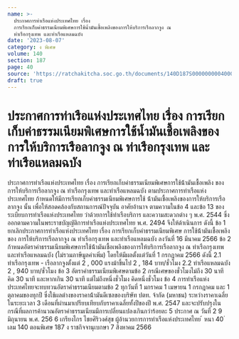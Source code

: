 ```yaml
---
name: >-
  ประกาศการท่าเรือแห่งประเทศไทย เรื่อง
  การเรียกเก็บค่าธรรมเนียมพิเศษการใช้น้ำมันเชื้อเพลิงของการให้บริการเรือลากจูง ณ
  ท่าเรือกรุงเทพ และท่าเรือแหลมฉบัง
date: '2023-08-07'
category: ง พิเศษ
volume: 140
section: 187
page: 40
source: 'https://ratchakitcha.soc.go.th/documents/140D187S0000000004000.pdf'
draft: true
---
```


# ประกาศการท่าเรือแห่งประเทศไทย เรื่อง การเรียกเก็บค่าธรรมเนียมพิเศษการใช้น้ำมันเชื้อเพลิงของการให้บริการเรือลากจูง ณ ท่าเรือกรุงเทพ และท่าเรือแหลมฉบัง

ประกาศการท่าเรือแห่งประเทศไทย เรื่อง การเรียกเก็บค่าธรรมเนียมพิเศษการใช้น้้ามันเชื้อเพลิง ของการให้บริการเรือลากจูง ณ ท่าเรือกรุงเทพ และท่าเรือแหลมฉบัง ตามประกาศการท่าเรือแห่งประเทศไทย ก้าหนดให้มีการเรียกเก็บค่าธรรมเนียมพิเศษการใช้ น้้ามันเชื้อเพลิงของการให้บริการเรือลากจูง นั้น เพื่อให้สอดคล้องกับสถานการณ์ปัจจุบัน อาศัยอ้านาจ ตามความในข้อ 4 และข้อ 13 ของระเบียบการท่าเรือแห่งประเทศไทย ว่าด้วยการใช้ท่าเรือบริการ และความสะดวกต่าง ๆ พ.ศ. 2544 ซึ่งออกตามความในพระราชบัญญัติการท่าเรือแห่งประเทศไทย พ.ศ. 2494 จึงให้ด้าเนินการ ดังนี้ ข้อ 1 ยกเลิกประกาศการท่าเรือแห่งประเทศไทย เรื่อง การเรียกเก็บค่าธรรมเนียมพิเศษ การใช้น้้ามันเชื้อเพลิงของ การให้บริการเรือลากจูง ณ ท่าเรือกรุงเทพ และท่าเรือแหลมฉบัง ลงวันที่ 16 มีนาคม 2566 ข้อ 2 ก้าหนดอัตราค่าธรรมเนียมพิเศษการใช้น้้ามันเชื้อเพลิงของการให้บริการเรือลากจูง ณ ท่าเรือกรุงเทพ และท่าเรือแหลมฉบัง (ไม่รวมภาษีมูลค่าเพิ่ม) โดยให้มีผลตั้งแต่วันที่ 1 กรกฎาคม 2566 ดังนี้ 2.1 ท่าเรือกรุงเทพ - เรือลากจูงตั้งแต่ 2 , 000 แรงม้าขึ้นไป 2 , 184 บาท/ชั่วโมง 2.2 ท่าเรือแหลมฉบัง 2 , 940 บาท/ชั่วโมง ข้อ 3 อัตราค่าธรรมเนียมพิเศษตามข้อ 2 กรณีเศษของชั่วโมงไม่ถึง 30 นาที คิด 30 นาที และหากเกิน 30 นาที แต่ไม่ถึงหนึ่งชั่วโมง คิดหนึ่งชั่วโมง ข้อ 4 การท่าเรือแห่งประเทศไทยจะทบทวนอัตราค่าธรรมเนียมตามข้อ 2 ทุกวันที่ 1 มกราคม 1 เมษายน 1 กรกฎาคม และ 1 ตุลาคมของทุกปี ซึ่งใช้ผลต่างของราคาน้้ามันดีเซลของบริษัท ปตท. จ้ากัด (มหาชน) ระหว่างราคาเฉลี่ยในระยะเวลา 3 เดือนที่ผ่านมาเปรียบเทียบกับราคาเฉลี่ยทั้งปีของปี พ.ศ. 2547 และจะปรับปรุงในกรณีที่ผลการค้านวณอัตราค่าธรรมเนียมมีการเปลี่ยนแปลงเกินกว่าร้อยละ 5 ประกาศ ณ วันที่ 2 9 มิถุนายน พ.ศ. 256 6 เกรียงไกร ไชยศิริวงศ์สุข ผู้อ้านวยการการท่าเรือแห่งประเทศไทย ้ หนา 40 ่ เลม 140 ตอนพิเศษ 187 ง ราชกิจจานุเบกษา 7 สิงหาคม 2566
